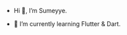 - Hi 👋, I’m Sumeyye.

- 🌱 I’m currently learning Flutter & Dart.


<!---
sumeyyekilincc/sumeyyekilincc is a ✨ special ✨ repository because its `README.md` (this file) appears on your GitHub profile.
You can click the Preview link to take a look at your changes.
--->
